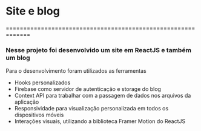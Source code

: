 # Site e blog
=============================================================
### Nesse projeto foi desenvolvido um site em ReactJS e também um blog

Para o desenvolvimento foram utilizados as ferramentas
- Hooks personalizados
- Firebase como servidor de autenticação e storage do blog
- Context API para trabalhar com a passagem de dados nos arquivos da aplicação
- Responsividade para visualização personalizada em todos os dispositivos móveis
- Interações visuais, utilizando a biblioteca Framer Motion do ReactJS